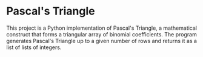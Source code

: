 # Pascal's Triangle

This project is a Python implementation of Pascal's Triangle, a mathematical construct that 
forms a triangular array of binomial coefficients. 
The program generates Pascal's Triangle up to a given number of rows 
and returns it as a list of lists of integers.
